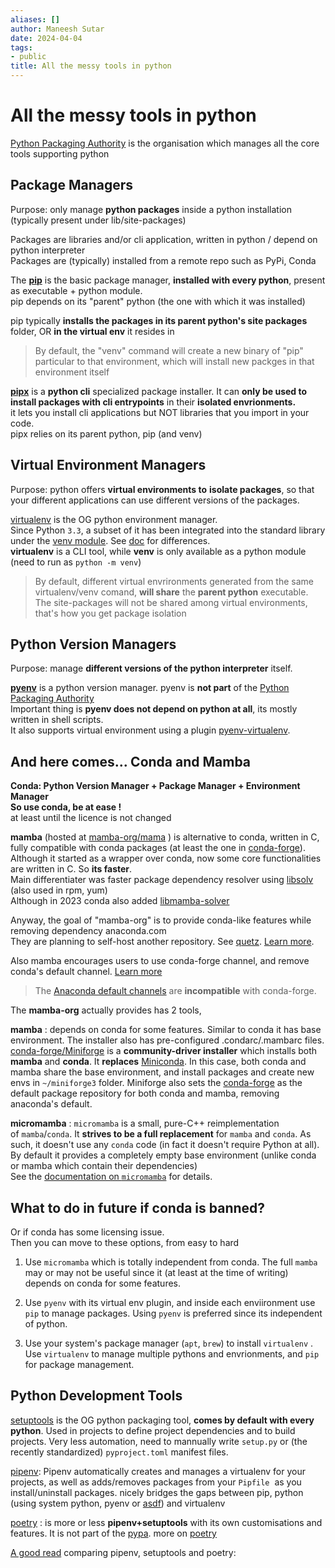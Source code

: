 ```yaml
---
aliases: []
author: Maneesh Sutar
date: 2024-04-04
tags:
- public
title: All the messy tools in python
---
```


# All the messy tools in python

[Python Packaging Authority](https://github.com/pypa) is the organisation which manages all the core tools supporting python

## Package Managers

Purpose: only manage **python packages** inside a python installation (typically present under lib/site-packages)

Packages are libraries and/or cli application, written in python / depend on python interpreter  
Packages are (typically) installed from a remote repo such as PyPi, Conda

The **[pip](https://github.com/pypa/pip)** is the basic package manager, **installed with every python**, present as executable + python module.  
pip depends on its "parent" python (the one with which it was installed)

pip typically **installs the packages in its parent python's site packages** folder, OR **in the virtual env** it resides in

 > 
 > By default, the "venv" command will create a new binary of "pip" particular to that environment, which will install new packges in that environment itself

**[pipx](https://github.com/pypa/pipx)** is a **python cli** specialized package installer. It can **only be used to install packages with cli entrypoints** in their **isolated envrionments.**  
it lets you install cli applications but NOT libraries that you import in your code.  
pipx relies on its parent python, pip (and venv)

## Virtual Environment Managers

Purpose: python offers **virtual environments to** **isolate packages**, so that your different applications can use different versions of the packages.

[virtualenv](https://github.com/pypa/virtualenv) is the OG python environment manager.  
Since Python `3.3`, a subset of it has been integrated into the standard library under the [venv module](https://docs.python.org/3/library/venv.html). See [doc](https://virtualenv.pypa.io/en/latest/) for differences.  
**virtualenv** is a CLI tool, while **venv** is only available as a python module (need to run as `python -m venv`)

 > 
 > By default,  different virtual envrironments generated from the same virtualenv/venv comand, **will share** the **parent python** executable. The site-packages will not be shared among virtual environments, that's how you get package isolation

## Python Version Managers

Purpose: manage **different versions of the python interpreter** itself.

**[pyenv](https://github.com/pyenv/pyenv)** is a python version manager. pyenv is **not part** of the [Python Packaging Authority](https://github.com/pypa)  
Important thing is **pyenv does not depend on python at all**, its mostly written in shell scripts.  
It also supports virtual environment using a plugin [pyenv-virtualenv](https://github.com/pyenv/pyenv-virtualenv).

## And here comes... Conda and Mamba

**Conda: Python Version Manager + Package Manager  + Environment Manager**  
**So use conda, be at ease !**  
at least until the licence is not changed

**mamba** (hosted at [mamba-org/mama](https://github.com/mamba-org/mamba) ) is alternative to conda, written in C, fully compatible with conda packages (at least the one in [conda-forge](https://github.com/conda-forge)).  
Although it started as a wrapper over conda, now some core functionalities are written in C. So **its faster**.  
Main differentiater was faster package dependency resolver using [libsolv](https://github.com/openSUSE/libsolv) (also used in rpm, yum)  
Although in 2023 conda also added [libmamba-solver](https://github.com/conda/conda-libmamba-solver?tab=readme-ov-file)

Anyway, the goal of "mamba-org" is to provide conda-like features while  removing dependency anaconda.com  
They are planning to self-host another repository. See [quetz](https://github.com/mamba-org/quetz). [Learn more](https://medium.com/@QuantStack/open-software-packaging-for-science-61cecee7fc23).

Also mamba encourages users to use conda-forge channel, and remove conda's default channel. [Learn more](https://mamba.readthedocs.io/en/latest/user_guide/troubleshooting.html#using-the-defaults-channels)

 > 
 > The [Anaconda default channels](https://docs.anaconda.com/free/anaconda/reference/default-repositories/) are **incompatible** with conda-forge.

The **mamba-org** actually provides has 2 tools,

**mamba** : depends on conda for some features. Similar to conda it has base environment. The installer also has pre-configured .condarc/.mambarc files.  
[conda-forge/Miniforge](https://github.com/conda-forge/miniforge/tree/main) is a **community-driver installer** which installs both **mamba** and **conda**. It **replaces** [Miniconda](https://docs.anaconda.com/free/miniconda/). In this case, both conda and mamba share the base environment, and install packages and create new envs in `~/miniforge3`  folder. Miniforge also sets the [conda-forge](https://github.com/conda-forge)  as the default package repository for both conda and mamba, removing anaconda's default.

**micromamba** :  `micromamba` is a small, pure-C++ reimplementation of `mamba`/`conda`. It **strives to be a full replacement** for `mamba` and `conda`. As such, it doesn't use any `conda` code (in fact it doesn't require Python at all).  
By default it provides a completely empty base environment (unlike conda or mamba which contain their dependencies)  
See the [documentation on `micromamba`](https://mamba.readthedocs.io/en/latest/user_guide/micromamba.html) for details.

## What to do in future if conda is banned?

Or if conda has some licensing issue.  
Then you can move to these options, from easy to hard

1. Use `micromamba` which is totally independent from conda. The full `mamba` may or may not be useful since it (at least at the time of writing) depends on conda for some features.

1. Use `pyenv` with its virtual env plugin, and inside each enviironment use `pip` to manage packages. Using `pyenv` is preferred since its independent of python.

1. Use your system's package manager (`apt`, `brew`) to install `virtualenv` . Use  `virtualenv` to manage multiple pythons and envrionments, and `pip` for package management.

## Python Development Tools

[setuptools](https://setuptools.pypa.io/en/latest/userguide/) is the OG python packaging tool, **comes by default with every python**. Used in projects to define project dependencies and to build projects. Very less automation, need to mannually write `setup.py` or (the recently standardized) `pyproject.toml` manifest files.

[pipenv](https://github.com/pypa/pipenv): Pipenv automatically creates and manages a virtualenv for your projects, as well as adds/removes packages from your `Pipfile`  as you install/uninstall packages. nicely bridges the gaps between pip, python (using system python, pyenv or [asdf](https://github.com/asdf-vm/asdf)) and virtualenv

[poetry](https://python-poetry.org/docs/) : is more or less **pipenv+setuptools** with its own customisations and features. It is not part of the [pypa](https://github.com/pypa).  more on [poetry](poetry.md)

[A good read](https://dev.to/farcellier/i-migrate-to-poetry-in-2023-am-i-right--115) comparing pipenv, setuptools and poetry:
